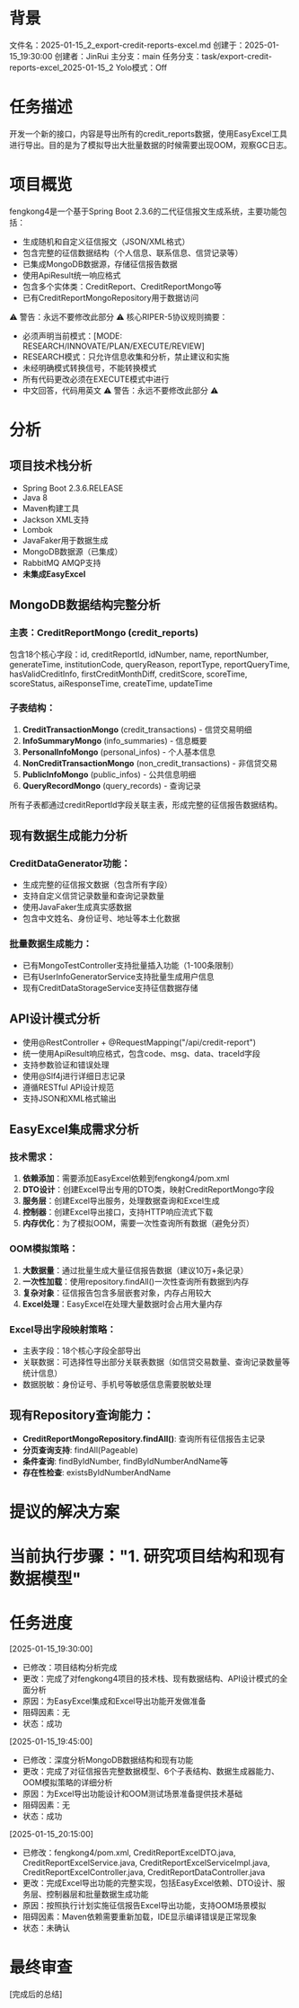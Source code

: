 # 背景
文件名：2025-01-15_2_export-credit-reports-excel.md
创建于：2025-01-15_19:30:00
创建者：JinRui
主分支：main
任务分支：task/export-credit-reports-excel_2025-01-15_2
Yolo模式：Off

# 任务描述
开发一个新的接口，内容是导出所有的credit_reports数据，使用EasyExcel工具进行导出。目的是为了模拟导出大批量数据的时候需要出现OOM，观察GC日志。

# 项目概览
fengkong4是一个基于Spring Boot 2.3.6的二代征信报文生成系统，主要功能包括：
- 生成随机和自定义征信报文（JSON/XML格式）
- 包含完整的征信数据结构（个人信息、联系信息、信贷记录等）
- 已集成MongoDB数据源，存储征信报告数据
- 使用ApiResult统一响应格式
- 包含多个实体类：CreditReport、CreditReportMongo等
- 已有CreditReportMongoRepository用于数据访问

⚠️ 警告：永远不要修改此部分 ⚠️
核心RIPER-5协议规则摘要：
- 必须声明当前模式：[MODE: RESEARCH/INNOVATE/PLAN/EXECUTE/REVIEW]
- RESEARCH模式：只允许信息收集和分析，禁止建议和实施
- 未经明确模式转换信号，不能转换模式
- 所有代码更改必须在EXECUTE模式中进行
- 中文回答，代码用英文
⚠️ 警告：永远不要修改此部分 ⚠️

# 分析
## 项目技术栈分析
- Spring Boot 2.3.6.RELEASE
- Java 8
- Maven构建工具
- Jackson XML支持
- Lombok
- JavaFaker用于数据生成
- MongoDB数据源（已集成）
- RabbitMQ AMQP支持
- **未集成EasyExcel**

## MongoDB数据结构完整分析
### 主表：CreditReportMongo (credit_reports)
包含18个核心字段：id, creditReportId, idNumber, name, reportNumber, generateTime, institutionCode, queryReason, reportType, reportQueryTime, hasValidCreditInfo, firstCreditMonthDiff, creditScore, scoreTime, scoreStatus, aiResponseTime, createTime, updateTime

### 子表结构：
1. **CreditTransactionMongo** (credit_transactions) - 信贷交易明细
2. **InfoSummaryMongo** (info_summaries) - 信息概要
3. **PersonalInfoMongo** (personal_infos) - 个人基本信息
4. **NonCreditTransactionMongo** (non_credit_transactions) - 非信贷交易
5. **PublicInfoMongo** (public_infos) - 公共信息明细
6. **QueryRecordMongo** (query_records) - 查询记录

所有子表都通过creditReportId字段关联主表，形成完整的征信报告数据结构。

## 现有数据生成能力分析
### CreditDataGenerator功能：
- 生成完整的征信报文数据（包含所有字段）
- 支持自定义信贷记录数量和查询记录数量
- 使用JavaFaker生成真实感数据
- 包含中文姓名、身份证号、地址等本土化数据

### 批量数据生成能力：
- 已有MongoTestController支持批量插入功能（1-100条限制）
- 已有UserInfoGeneratorService支持批量生成用户信息
- 现有CreditDataStorageService支持征信数据存储

## API设计模式分析
- 使用@RestController + @RequestMapping("/api/credit-report")
- 统一使用ApiResult<T>响应格式，包含code、msg、data、traceId字段
- 支持参数验证和错误处理
- 使用@Slf4j进行详细日志记录
- 遵循RESTful API设计规范
- 支持JSON和XML格式输出

## EasyExcel集成需求分析
### 技术需求：
1. **依赖添加**：需要添加EasyExcel依赖到fengkong4/pom.xml
2. **DTO设计**：创建Excel导出专用的DTO类，映射CreditReportMongo字段
3. **服务层**：创建Excel导出服务，处理数据查询和Excel生成
4. **控制器**：创建Excel导出接口，支持HTTP响应流式下载
5. **内存优化**：为了模拟OOM，需要一次性查询所有数据（避免分页）

### OOM模拟策略：
1. **大数据量**：通过批量生成大量征信报告数据（建议10万+条记录）
2. **一次性加载**：使用repository.findAll()一次性查询所有数据到内存
3. **复杂对象**：征信报告包含多层嵌套对象，内存占用较大
4. **Excel处理**：EasyExcel在处理大量数据时会占用大量内存

### Excel导出字段映射策略：
- 主表字段：18个核心字段全部导出
- 关联数据：可选择性导出部分关联表数据（如信贷交易数量、查询记录数量等统计信息）
- 数据脱敏：身份证号、手机号等敏感信息需要脱敏处理

## 现有Repository查询能力：
- **CreditReportMongoRepository.findAll()**: 查询所有征信报告主记录
- **分页查询支持**: findAll(Pageable)
- **条件查询**: findByIdNumber, findByIdNumberAndName等
- **存在性检查**: existsByIdNumberAndName

# 提议的解决方案

# 当前执行步骤："1. 研究项目结构和现有数据模型"

# 任务进度
[2025-01-15_19:30:00]
- 已修改：项目结构分析完成
- 更改：完成了对fengkong4项目的技术栈、现有数据结构、API设计模式的全面分析
- 原因：为EasyExcel集成和Excel导出功能开发做准备
- 阻碍因素：无
- 状态：成功

[2025-01-15_19:45:00]
- 已修改：深度分析MongoDB数据结构和现有功能
- 更改：完成了对征信报告完整数据模型、6个子表结构、数据生成器能力、OOM模拟策略的详细分析
- 原因：为Excel导出功能设计和OOM测试场景准备提供技术基础
- 阻碍因素：无
- 状态：成功

[2025-01-15_20:15:00]
- 已修改：fengkong4/pom.xml, CreditReportExcelDTO.java, CreditReportExcelService.java, CreditReportExcelServiceImpl.java, CreditReportExcelController.java, CreditReportDataController.java
- 更改：完成Excel导出功能的完整实现，包括EasyExcel依赖、DTO设计、服务层、控制器层和批量数据生成功能
- 原因：按照执行计划实施征信报告Excel导出功能，支持OOM场景模拟
- 阻碍因素：Maven依赖需要重新加载，IDE显示编译错误是正常现象
- 状态：未确认

# 最终审查
[完成后的总结]
